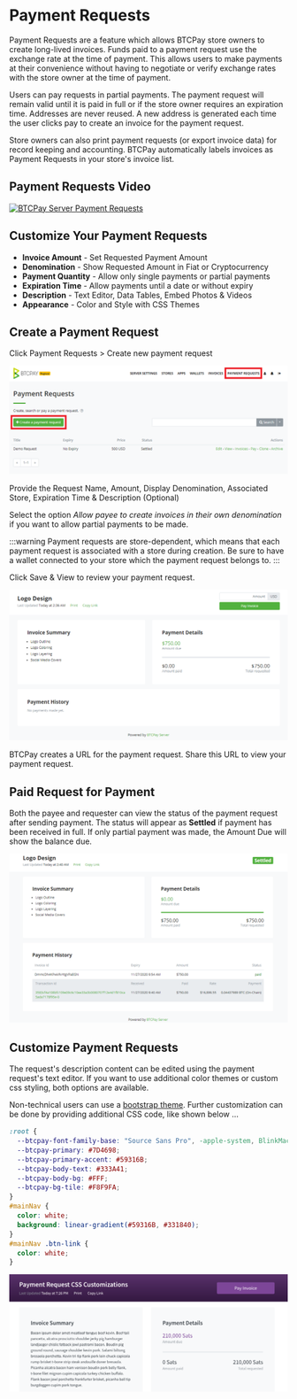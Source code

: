 # Payment Requests

Payment Requests are a feature which allows BTCPay store owners to create long-lived invoices.
Funds paid to a payment request use the exchange rate at the time of payment.
This allows users to make payments at their convenience without having to negotiate or verify exchange rates with the store owner at the time of payment.

Users can pay requests in partial payments.
The payment request will remain valid until it is paid in full or if the store owner requires an expiration time.
Addresses are never reused. A new address is generated each time the user clicks pay to create an invoice for the payment request.

Store owners can also print payment requests (or export invoice data) for record keeping and accounting.
BTCPay automatically labels invoices as Payment Requests in your store's invoice list.

## Payment Requests Video

[![BTCPay Server Payment Requests](https://img.youtube.com/vi/j6CvwDPvfzQ/mqdefault.jpg)](https://www.youtube.com/watch?v=j6CvwDPvfzQ "BTCPay Server Payment Requests")

## Customize Your Payment Requests

- **Invoice Amount** - Set Requested Payment Amount
- **Denomination** - Show Requested Amount in Fiat or Cryptocurrency
- **Payment Quantity** - Allow only single payments or partial payments
- **Expiration Time** - Allow payments until a date or without expiry
- **Description** - Text Editor, Data Tables, Embed Photos & Videos
- **Appearance** - Color and Style with CSS Themes

## Create a Payment Request

Click Payment Requests > Create new payment request

![Create Payment Request](./img/payment-requests/CreatePaymentRequest.png)

Provide the Request Name, Amount, Display Denomination, Associated Store, Expiration Time & Description (Optional)

Select the option *Allow payee to create invoices in their own denomination* if you want to allow partial payments to be made.

:::warning
Payment requests are store-dependent, which means that each payment request is associated with a store during creation.
Be sure to have a wallet connected to your store which the payment request belongs to.
:::

Click Save & View to review your payment request.

![View New Payment Request](./img/payment-requests/NewPaymentRequest.png)

BTCPay creates a URL for the payment request. Share this URL to view your payment request.

## Paid Request for Payment

Both the payee and requester can view the status of the payment request after sending payment.
The status will appear as **Settled** if payment has been received in full.
If only partial payment was made, the Amount Due will show the balance due.

![View Paid Payment Request](./img/payment-requests/PaidPaymentRequest.png)

## Customize Payment Requests

The request's description content can be edited using the payment request's text editor.
If you want to use additional color themes or custom css styling, both options are available.

Non-technical users can use a [bootstrap theme](./Theme.md#2-bootstrap-themes).
Further customization can be done by providing additional CSS code, like shown below …

```css
:root {
  --btcpay-font-family-base: "Source Sans Pro", -apple-system, BlinkMacSystemFont, "Segoe UI", Roboto, "Helvetica Neue", Arial, sans-serif;
  --btcpay-primary: #7D4698;
  --btcpay-primary-accent: #59316B;
  --btcpay-body-text: #333A41;
  --btcpay-body-bg: #FFF;
  --btcpay-bg-tile: #F8F9FA;
}
#mainNav {
  color: white;
  background: linear-gradient(#59316B, #331840);
}
#mainNav .btn-link {
  color: white;
}
```

![Customized Payment Request css](./img/payment-requests/PaymentRequestCustomCSS.png)

